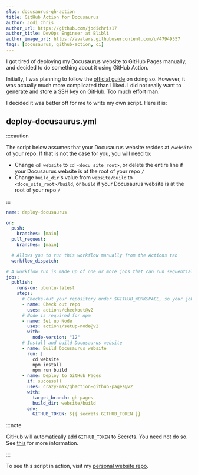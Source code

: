 ```yaml
---
slug: docusaurus-gh-action
title: GitHub Action for Docusaurus
author: Jodi Chris
author_url: https://github.com/jodichris17
author_title: DevOps Engineer at Blibli
author_image_url: https://avatars.githubusercontent.com/u/47949557
tags: [docusaurus, github-action, ci]
---
```


I got tired of deploying my Docusaurus website to GitHub Pages manually, and decided to do something about it using GitHub Action.

Initially, I was planning to follow the [official guide](https://v2.docusaurus.io/docs/deployment#triggering-deployment-with-github-actions) on doing so. However, it was actually much more complicated than I liked. I did not really want to generate and store a SSH key on GitHub. Too much effort man.

I decided it was better off for me to write my own script. Here it is:

<!--truncate-->

## deploy-docusaurus.yml

:::caution

The script below assumes that your Docusaurus website resides at `/website` of your repo. If that is not the case for you, you will need to:

- Change `cd website` to `cd <docu_site_root>`, or delete the entire line if your Docusaurus website is at the root of your repo `/`
- Change `build_dir`'s value from `website/build` to `<docu_site_root>/build`, or `build` if your Docusaurus website is at the root of your repo `/`

:::

```yml
name: deploy-docusaurus

on:
  push:
    branches: [main]
  pull_request:
    branches: [main]

  # Allows you to run this workflow manually from the Actions tab
  workflow_dispatch:

# A workflow run is made up of one or more jobs that can run sequentially or in parallel
jobs:
  publish:
    runs-on: ubuntu-latest
    steps:
      # Checks-out your repository under $GITHUB_WORKSPACE, so your job can access it
      - name: Check out repo
        uses: actions/checkout@v2
      # Node is required for npm
      - name: Set up Node
        uses: actions/setup-node@v2
        with:
          node-version: "12"
      # Install and build Docusaurus website
      - name: Build Docusaurus website
        run: |
          cd website
          npm install 
          npm run build
      - name: Deploy to GitHub Pages
        if: success()
        uses: crazy-max/ghaction-github-pages@v2
        with:
          target_branch: gh-pages
          build_dir: website/build
        env:
          GITHUB_TOKEN: ${{ secrets.GITHUB_TOKEN }}
```

:::note

GitHub will automatically add `GITHUB_TOKEN` to Secrets. You need not do so. See [this](https://docs.github.com/en/actions/reference/authentication-in-a-workflow) for more information.

:::

To see this script in action, visit my [personal website repo](https://github.com/DigiPie/kaya-folio/actions).
